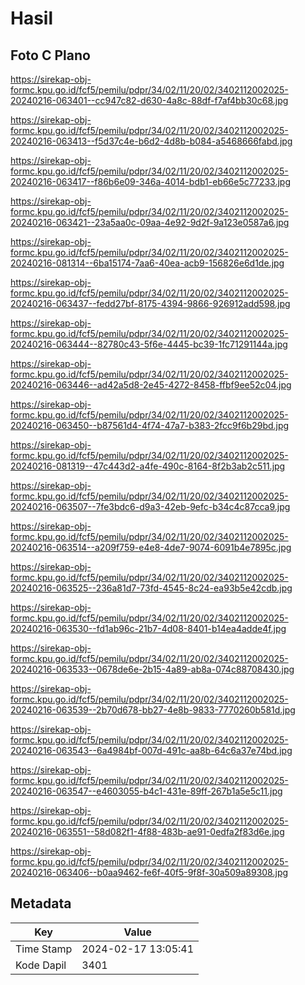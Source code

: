 # Hasil

## Foto C Plano

https://sirekap-obj-formc.kpu.go.id/fcf5/pemilu/pdpr/34/02/11/20/02/3402112002025-20240216-063401--cc947c82-d630-4a8c-88df-f7af4bb30c68.jpg

https://sirekap-obj-formc.kpu.go.id/fcf5/pemilu/pdpr/34/02/11/20/02/3402112002025-20240216-063413--f5d37c4e-b6d2-4d8b-b084-a5468666fabd.jpg

https://sirekap-obj-formc.kpu.go.id/fcf5/pemilu/pdpr/34/02/11/20/02/3402112002025-20240216-063417--f86b6e09-346a-4014-bdb1-eb66e5c77233.jpg

https://sirekap-obj-formc.kpu.go.id/fcf5/pemilu/pdpr/34/02/11/20/02/3402112002025-20240216-063421--23a5aa0c-09aa-4e92-9d2f-9a123e0587a6.jpg

https://sirekap-obj-formc.kpu.go.id/fcf5/pemilu/pdpr/34/02/11/20/02/3402112002025-20240216-081314--6ba15174-7aa6-40ea-acb9-156826e6d1de.jpg

https://sirekap-obj-formc.kpu.go.id/fcf5/pemilu/pdpr/34/02/11/20/02/3402112002025-20240216-063437--fedd27bf-8175-4394-9866-926912add598.jpg

https://sirekap-obj-formc.kpu.go.id/fcf5/pemilu/pdpr/34/02/11/20/02/3402112002025-20240216-063444--82780c43-5f6e-4445-bc39-1fc71291144a.jpg

https://sirekap-obj-formc.kpu.go.id/fcf5/pemilu/pdpr/34/02/11/20/02/3402112002025-20240216-063446--ad42a5d8-2e45-4272-8458-ffbf9ee52c04.jpg

https://sirekap-obj-formc.kpu.go.id/fcf5/pemilu/pdpr/34/02/11/20/02/3402112002025-20240216-063450--b87561d4-4f74-47a7-b383-2fcc9f6b29bd.jpg

https://sirekap-obj-formc.kpu.go.id/fcf5/pemilu/pdpr/34/02/11/20/02/3402112002025-20240216-081319--47c443d2-a4fe-490c-8164-8f2b3ab2c511.jpg

https://sirekap-obj-formc.kpu.go.id/fcf5/pemilu/pdpr/34/02/11/20/02/3402112002025-20240216-063507--7fe3bdc6-d9a3-42eb-9efc-b34c4c87cca9.jpg

https://sirekap-obj-formc.kpu.go.id/fcf5/pemilu/pdpr/34/02/11/20/02/3402112002025-20240216-063514--a209f759-e4e8-4de7-9074-6091b4e7895c.jpg

https://sirekap-obj-formc.kpu.go.id/fcf5/pemilu/pdpr/34/02/11/20/02/3402112002025-20240216-063525--236a81d7-73fd-4545-8c24-ea93b5e42cdb.jpg

https://sirekap-obj-formc.kpu.go.id/fcf5/pemilu/pdpr/34/02/11/20/02/3402112002025-20240216-063530--fd1ab96c-21b7-4d08-8401-b14ea4adde4f.jpg

https://sirekap-obj-formc.kpu.go.id/fcf5/pemilu/pdpr/34/02/11/20/02/3402112002025-20240216-063533--0678de6e-2b15-4a89-ab8a-074c88708430.jpg

https://sirekap-obj-formc.kpu.go.id/fcf5/pemilu/pdpr/34/02/11/20/02/3402112002025-20240216-063539--2b70d678-bb27-4e8b-9833-7770260b581d.jpg

https://sirekap-obj-formc.kpu.go.id/fcf5/pemilu/pdpr/34/02/11/20/02/3402112002025-20240216-063543--6a4984bf-007d-491c-aa8b-64c6a37e74bd.jpg

https://sirekap-obj-formc.kpu.go.id/fcf5/pemilu/pdpr/34/02/11/20/02/3402112002025-20240216-063547--e4603055-b4c1-431e-89ff-267b1a5e5c11.jpg

https://sirekap-obj-formc.kpu.go.id/fcf5/pemilu/pdpr/34/02/11/20/02/3402112002025-20240216-063551--58d082f1-4f88-483b-ae91-0edfa2f83d6e.jpg

https://sirekap-obj-formc.kpu.go.id/fcf5/pemilu/pdpr/34/02/11/20/02/3402112002025-20240216-063406--b0aa9462-fe6f-40f5-9f8f-30a509a89308.jpg


## Metadata

| Key        | Value               |
| ---------- | ------------------- |
| Time Stamp | 2024-02-17 13:05:41 |
| Kode Dapil | 3401                |



